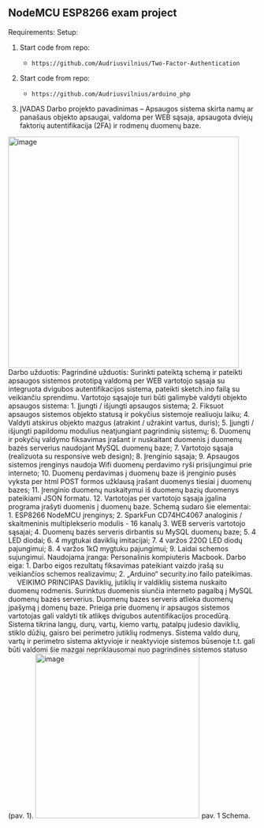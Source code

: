 ## NodeMCU ESP8266 exam project
Requirements:
Setup:
1. Start code from repo:
   * `https://github.com/Audriusvilnius/Two-Factor-Authentication`
2. Start code from repo:
   * `https://github.com/Audriusvilnius/arduino_php`
  
3. ĮVADAS
Darbo projekto pavadinimas – Apsaugos sistema skirta namų ar panašaus objekto apsaugai, valdoma per WEB sąsaja, apsaugota dviejų faktorių autentifikacija (2FA) ir rodmenų duomenų baze. 
<img width="468" alt="image" src="https://github.com/Audriusvilnius/WiFi_ESP_8266_db_PHP/assets/101082768/e2add462-830f-4fe6-9805-f979227b4fa3">
Darbo užduotis: 
Pagrindinė užduotis: Surinkti pateiktą schemą ir pateikti apsaugos sistemos prototipą valdomą per WEB vartotojo sąsaja su integruota dvigubos autentifikacijos sistema, pateikti sketch.ino failą su veikiančiu sprendimu. Vartotojo sąsajoje turi būti galimybė valdyti objekto apsaugos sistema:
1.	Įjungti / išjungti apsaugos sistema;
2.	Fiksuot apsaugos sistemos objekto statusą ir pokyčius sistemoje realiuoju laiku;
4.	Valdyti atskirus objekto mazgus (atrakint / užrakint vartus, duris);
5.	Įjungti / išjungti papildomu modulius neatjungiant pagrindinių sistemų;
6.	Duomenų ir pokyčių valdymo fiksavimas įrašant ir nuskaitant duomenis į duomenų bazės serverius naudojant MySQL duomenų baze;
7.	Vartotojo sąsaja (realizuota su responsive web design);
8.	Įrenginio sąsaja;
9.	Apsaugos sistemos įrenginys naudoja Wifi duomenų perdavimo ryši prisijungimui prie interneto;
10.	Duomenų perdavimas į duomenų baze iš įrenginio pusės vyksta per html POST formos užklausą įrašant duomenys tiesiai į duomenų bazes;
11.	Įrenginio duomenų nuskaitymui iš duomenų bazių duomenys pateikiami JSON formatu.
12.	Vartotojas per vartotojo sąsaja įgalina programa įrašyti duomenis į duomenų baze.
Schemą sudaro šie elementai:
1.	ESP8266 NodeMCU įrenginys;
2.	SparkFun CD74HC4067 analoginis / skaitmeninis multiplekserio modulis - 16 kanalų
3.	WEB serveris vartotojo sąsajai;
4.	Duomenų bazės serveris dirbantis su MySQL duomenų baze;
5.	4 LED diodai;
6.	4 mygtukai daviklių imitacijai;
7.	4 varžos 220Ω LED diodų pajungimui;
8.	4 varžos 1kΩ mygtuku pajungimui;
9.	Laidai schemos sujungimui. 
Naudojama įranga: Personalinis kompiuteris Macbook.
Darbo eiga:
1.	Darbo eigos rezultatų fiksavimas pateikiant vaizdo įrašą su veikiančios schemos realizavimu;
2.	„Arduino“ security.ino failo pateikimas.
 
VEIKIMO PRINCIPAS
Daviklių, jutiklių ir valdiklių sistema nuskaito duomenų rodmenis. Surinktus duomenis siunčia interneto pagalbą į MySQL duomenų bazės serverius. Duomenų bazes serveris atlieka duomenų įpašymą į domenų baze. Prieiga prie duomenų ir apsaugos sistemos vartotojas gali valdyti tik atlikęs dvigubos autentifikacijos procedūrą. Sistema tikrina langų, durų, vartų, kiemo vartų, patalpų judesio daviklių, stiklo dūžių, gaisro bei perimetro jutiklių rodmenys. Sistema valdo durų, vartų ir perimetro sistema aktyvioje ir neaktyvioje sistemos būsenoje t.t. gali būti valdomi šie mazgai nepriklausomai nuo pagrindinės sistemos statuso (pav. 1).
<img width="333" alt="image" src="https://github.com/Audriusvilnius/WiFi_ESP_8266_db_PHP/assets/101082768/e0c5285e-6b18-4b10-bc08-0d1bcfa6d47b">
pav. 1 Schema.




